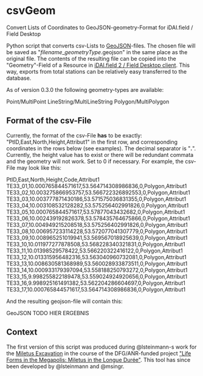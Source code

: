 # csvGeom
Convert Lists of Coordinates to GeoJSON-geometry-Format for iDAI.field / Field Desktop

Python script that converts csv-Lists to [GeoJSON](https://en.wikipedia.org/wiki/GeoJSON)-files. The chosen file will be saved as "*filename*_*geometryType*.geojson" in the same place as the original file. The contents of the resulting file can be copied into the "Geometry"-Field of a Resource in [iDAI.field 2 / Field Desktop client](https://github.com/dainst/idai-field). This way, exports from total stations can be relatively easy transferred to the database.

As of version 0.3.0 the following geometry-types are available:

Point/MultiPoint
LineString/MultiLineString
Polygon/MultiPolygon

## Format of the csv-File
Currently, the format of the csv-File **has** to be exactly: "PtID,East,North,Height,Attribut1" in the first row, and corresponding coordinates in the rows below (see examples). The decimal separator is "**.**". Currently, the height value has to exist or there will be redundant commata and the geometry will not work. Set to 0 if necessary. For example, the csv-File may look like this: 

PtID,East,North,Height,Code,Attribut1
TE33_01,10.000765844571617,53.564714308986836,0,Polygon,Attribut1
TE33_02,10.003275866953757,53.566722326892553,0,Polygon,Attribut1
TE33_03,10.003777871430186,53.571575036831355,0,Polygon,Attribut1
TE33_04,10.003108532128282,53.575256402991826,0,Polygon,Attribut1
TE33_05,10.000765844571617,53.57877043432682,0,Polygon,Attribut1
TE33_06,10.002439192826378,53.578435764675866,0,Polygon,Attribut1
TE33_07,10.004949215208518,53.575256402991826,0,Polygon,Attribut1
TE33_08,10.006957233114228,53.572077041307779,0,Polygon,Attribut1
TE33_09,10.008965251019941,53.569567018925639,0,Polygon,Attribut1
TE33_10,10.011977277878508,53.568228340321831,0,Polygon,Attribut1
TE33_11,10.01398529578422,53.566220322416122,0,Polygon,Attribut1
TE33_12,10.013315956482316,53.563040960732081,0,Polygon,Attribut1
TE33_13,10.008630581368989,53.560028933873511,0,Polygon,Attribut1
TE33_14,10.000933179397094,53.558188250793272,0,Polygon,Attribut1
TE33_15,9.998255822189478,53.559024924920656,0,Polygon,Attribut1
TE33_16,9.998925161491382,53.562204286604697,0,Polygon,Attribut1
TE33_17,10.000765844571617,53.564714308986836,0,Polygon,Attribut1


And the resulting geojson-file will contain this: 

GeoJSON TODO HIER ERGEBNIS

## Context
The first version of this script was produced during @lsteinmann-s work for the [Miletus Excavation](https://www.miletgrabung.uni-hamburg.de/) in the course of the DFG/ANR-funded project ["Life Forms in the Megapolis: Miletus in the Longue Durée"](https://www.kulturwissenschaften.uni-hamburg.de/ka/forschung/lebensformen-megapolis.html). This tool has since been developed by @lsteinmann and @msingr.
